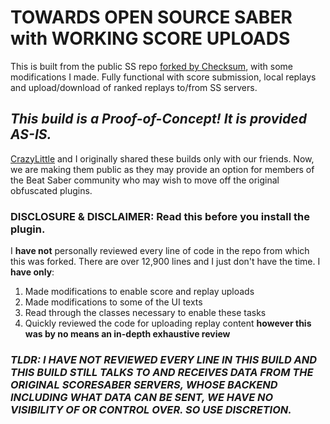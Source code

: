# TOWARDS OPEN SOURCE SABER with WORKING SCORE UPLOADS

This is built from the public SS repo [forked by Checksum](https://github.com/ChecksumDev/ScoreSaber-Plugin), with some modifications I made. Fully functional with score submission, local replays and upload/download of ranked replays to/from SS servers.

## ***This build is a Proof-of-Concept! It is provided AS-IS.***
[CrazyLittle](https://github.com/CrazyLittle) and I originally shared these builds only with our friends. Now, we are making them public as they may provide an option for members of the Beat Saber community who may wish to move off the original obfuscated plugins.

### DISCLOSURE & DISCLAIMER: Read this before you install the plugin.

I **have not** personally reviewed every line of code in the repo from which this was forked. There are over 12,900 lines and I just don't have the time. I **have only**:

1) Made modifications to enable score and replay uploads
2) Made modifications to some of the UI texts
3) Read through the classes necessary to enable these tasks
4) Quickly reviewed the code for uploading replay content **however this was by no means an in-depth exhaustive review**

### ***TLDR: I HAVE NOT REVIEWED EVERY LINE IN THIS BUILD AND THIS BUILD STILL TALKS TO AND RECEIVES DATA FROM THE ORIGINAL SCORESABER SERVERS, WHOSE BACKEND INCLUDING WHAT DATA CAN BE SENT, WE HAVE NO VISIBILITY OF OR CONTROL OVER. SO USE DISCRETION.***

